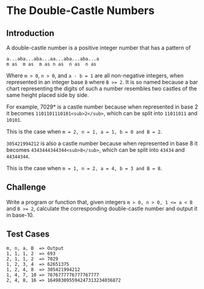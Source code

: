 # The Double-Castle Numbers

## Introduction

A double-castle number is a positive integer number that has a pattern of

    a...aba...aba...aa...aba...aba...a
    m as  m as  m as n as  n as  n as

Where `m > 0`, `n > 0`, and `a - b = 1` are all non-negative integers,
when represented in an integer base `B` where `B >= 2`. It is so
named because a bar chart representing the digits of such a number
resembles two castles of the same height placed side by side.

For example, 7029* is a castle number because when represented in
base 2 it becomes `1101101110101<sub>2</sub>`, which can be split into
`11011011` and `10101`.

This is the case when `m = 2, n = 1, a = 1, b = 0 and B = 2`.

`305421994212` is also a castle number because when represented in base 8
it becomes `4343444344344<sub>8</sub>`, which can be split into
`43434` and `44344344`.

This is the case when `m = 1, n = 2, a = 4, b = 3 and B = 8`.

## Challenge

Write a program or function that, given integers `m > 0, n > 0, 1
<= a < B` and `B >= 2`, calculate the corresponding double-castle
number and output it in base-10.

## Test Cases

    m, n, a, B  => Output
    1, 1, 1, 2  => 693
    2, 1, 1, 2  => 7029
    1, 2, 3, 4  => 62651375
    1, 2, 4, 8  => 305421994212
    1, 4, 7, 10 => 7676777776777767777
    2, 4, 8, 16 => 164983095594247313234036872

